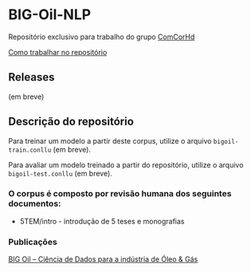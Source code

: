 # BIG-Oil-NLP

Repositório exclusivo para trabalho do grupo [ComCorHd](http://comcorhd.letras.puc-rio.br)

[Como trabalhar no repositório](https://github.com/comcorhd/BIG-Oil-NLP/wiki/Como-come%C3%A7ar-a-trabalhar-no-reposit%C3%B3rio)

## Releases

(em breve)


## Descrição do repositório

Para treinar um modelo a partir deste corpus, utilize o arquivo `bigoil-train.conllu` (em breve).

Para avaliar um modelo treinado a partir do repositório, utilize o arquivo `bigoil-test.conllu` (em breve).


### O corpus é composto por revisão humana dos seguintes documentos:

* 5TEM/intro - introdução de 5 teses e monografias


### Publicações

[BIG Oil – Ciência de Dados para a indústria de Óleo & Gás](http://comcorhd.letras.puc-rio.br/category/big-oil-identificacao-e-extracao-de-informacao-semantica-no-dominio-de-oleo-gas/)
